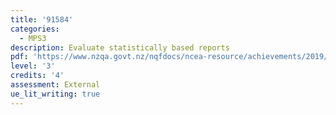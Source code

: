 ```yaml
---
title: '91584'
categories:
  - MPS3
description: Evaluate statistically based reports
pdf: 'https://www.nzqa.govt.nz/nqfdocs/ncea-resource/achievements/2019/as91584.pdf'
level: '3'
credits: '4'
assessment: External
ue_lit_writing: true
---
```


